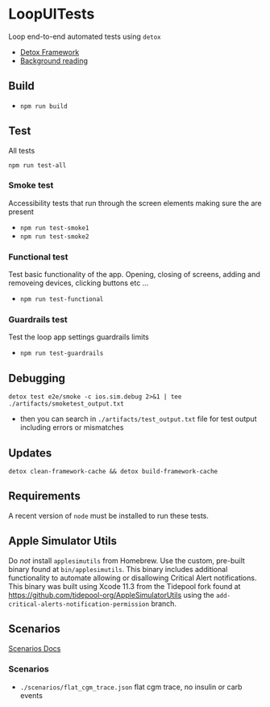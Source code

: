 # LoopUITests
Loop end-to-end automated tests using `detox`

 - [Detox Framework](https://github.com/wix/Detox)
 - [Background reading](https://hackernoon.com/detox-gray-box-end-to-end-testing-framework-for-mobile-apps-196ccd9564ce)


## Build
- `npm run build`

## Test

All tests

`npm run test-all`

### Smoke test
Accessibility tests that run through the screen elements making sure the are present

- `npm run test-smoke1`
- `npm run test-smoke2`

### Functional test
Test basic functionality of the app. Opening, closing of screens, adding and removeing devices, clicking buttons etc ...

- `npm run test-functional`

### Guardrails test
Test the loop app settings guardrails limits

- `npm run test-guardrails`

## Debugging

`detox test e2e/smoke -c ios.sim.debug 2>&1 | tee ./artifacts/smoketest_output.txt`

 - then you can search in `./artifacts/test_output.txt` file for test output including errors or mismatches

## Updates
`detox clean-framework-cache && detox build-framework-cache`

## Requirements

A recent version of `node` must be installed to run these tests.

## Apple Simulator Utils

Do *not* install `applesimutils` from Homebrew. Use the custom, pre-built binary found at `bin/applesimutils`. This binary includes additional functionality to automate allowing or disallowing Critical Alert notifications. This binary was built using Xcode 11.3 from the Tidepool fork found at https://github.com/tidepool-org/AppleSimulatorUtils using the `add-critical-alerts-notification-permission` branch.


## Scenarios

[Scenarios Docs](https://github.com/LoopKit/Loop/blob/master/Documentation/Testing/Scenarios.md)

### Scenarios

- `./scenarios/flat_cgm_trace.json` flat cgm trace, no insulin or carb events
